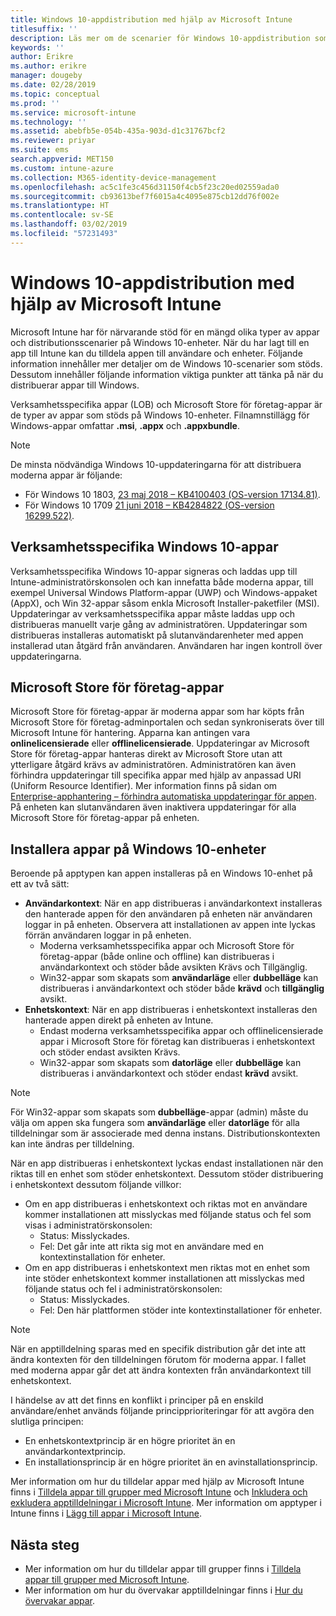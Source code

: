 ```yaml
---
title: Windows 10-appdistribution med hjälp av Microsoft Intune
titlesuffix: ''
description: Läs mer om de scenarier för Windows 10-appdistribution som är tillgängliga med Microsoft Intune.
keywords: ''
author: Erikre
ms.author: erikre
manager: dougeby
ms.date: 02/28/2019
ms.topic: conceptual
ms.prod: ''
ms.service: microsoft-intune
ms.technology: ''
ms.assetid: abebfb5e-054b-435a-903d-d1c31767bcf2
ms.reviewer: priyar
ms.suite: ems
search.appverid: MET150
ms.custom: intune-azure
ms.collection: M365-identity-device-management
ms.openlocfilehash: ac5c1fe3c456d31150f4cb5f23c20ed02559ada0
ms.sourcegitcommit: cb93613bef7f6015a4c4095e875cb12dd76f002e
ms.translationtype: HT
ms.contentlocale: sv-SE
ms.lasthandoff: 03/02/2019
ms.locfileid: "57231493"
---
```

# <a name="windows-10-app-deployment-using-microsoft-intune"></a>Windows 10-appdistribution med hjälp av Microsoft Intune 

Microsoft Intune har för närvarande stöd för en mängd olika typer av appar och distributionsscenarier på Windows 10-enheter. När du har lagt till en app till Intune kan du tilldela appen till användare och enheter. Följande information innehåller mer detaljer om de Windows 10-scenarier som stöds. Dessutom innehåller följande information viktiga punkter att tänka på när du distribuerar appar till Windows. 

Verksamhetsspecifika appar (LOB) och Microsoft Store för företag-appar är de typer av appar som stöds på Windows 10-enheter. Filnamnstillägg för Windows-appar omfattar **.msi**, **.appx** och **.appxbundle**.  

> [!Note]
> De minsta nödvändiga Windows 10-uppdateringarna för att distribuera moderna appar är följande:
> - För Windows 10 1803, [23 maj 2018 – KB4100403 (OS-version 17134.81)](https://support.microsoft.com/help/4100403/windows-10-update-kb4100403).
> - För Windows 10 1709 [21 juni 2018 – KB4284822 (OS-version 16299.522)](https://support.microsoft.com/help/4284822).

## <a name="windows-10-line-of-business-apps"></a>Verksamhetsspecifika Windows 10-appar

Verksamhetsspecifika Windows 10-appar signeras och laddas upp till Intune-administratörskonsolen och kan innefatta både moderna appar, till exempel Universal Windows Platform-appar (UWP) och Windows-appaket (AppX), och Win 32-appar såsom enkla Microsoft Installer-paketfiler (MSI). Uppdateringar av verksamhetsspecifika appar måste laddas upp och distribueras manuellt varje gång av administratören. Uppdateringar som distribueras installeras automatiskt på slutanvändarenheter med appen installerad utan åtgärd från användaren. Användaren har ingen kontroll över uppdateringarna. 

## <a name="microsoft-store-for-business-apps"></a>Microsoft Store för företag-appar

Microsoft Store för företag-appar är moderna appar som har köpts från Microsoft Store för företag-adminportalen och sedan synkroniserats över till Microsoft Intune för hantering. Apparna kan antingen vara **onlinelicensierade** eller **offlinelicensierade**. Uppdateringar av Microsoft Store för företag-appar hanteras direkt av Microsoft Store utan att ytterligare åtgärd krävs av administratören. Administratören kan även förhindra uppdateringar till specifika appar med hjälp av anpassad URI (Uniform Resource Identifier). Mer information finns på sidan om [Enterprise-apphantering – förhindra automatiska uppdateringar för appen](https://docs.microsoft.com/windows/client-management/mdm/enterprise-app-management#prevent-app-from-automatic-updates). På enheten kan slutanvändaren även inaktivera uppdateringar för alla Microsoft Store för företag-appar på enheten. 

## <a name="installing-apps-on-windows-10-devices"></a>Installera appar på Windows 10-enheter
Beroende på apptypen kan appen installeras på en Windows 10-enhet på ett av två sätt:

- **Användarkontext**: När en app distribueras i användarkontext installeras den hanterade appen för den användaren på enheten när användaren loggar in på enheten. Observera att installationen av appen inte lyckas förrän användaren loggar in på enheten. 
    - Moderna verksamhetsspecifika appar och Microsoft Store för företag-appar (både online och offline) kan distribueras i användarkontext och stöder både avsikten Krävs och Tillgänglig.
    - Win32-appar som skapats som **användarläge** eller **dubbelläge** kan distribueras i användarkontext och stöder både **krävd** och **tillgänglig** avsikt. 
- **Enhetskontext**: När en app distribueras i enhetskontext installeras den hanterade appen direkt på enheten av Intune.
    - Endast moderna verksamhetsspecifika appar och offlinelicensierade appar i Microsoft Store för företag kan distribueras i enhetskontext och stöder endast avsikten Krävs.
    - Win32-appar som skapats som **datorläge** eller **dubbelläge** kan distribueras i användarkontext och stöder endast **krävd** avsikt.

> [!NOTE]
> För Win32-appar som skapats som **dubbelläge**-appar (admin) måste du välja om appen ska fungera som **användarläge** eller **datorläge** för alla tilldelningar som är associerade med denna instans. Distributionskontexten kan inte ändras per tilldelning.  

När en app distribueras i enhetskontext lyckas endast installationen när den riktas till en enhet som stöder enhetskontext. Dessutom stöder distribuering i enhetskontext dessutom följande villkor:
- Om en app distribueras i enhetskontext och riktas mot en användare kommer installationen att misslyckas med följande status och fel som visas i administratörskonsolen:
    - Status: Misslyckades.
    - Fel: Det går inte att rikta sig mot en användare med en kontextinstallation för enheter.
- Om en app distribueras i enhetskontext men riktas mot en enhet som inte stöder enhetskontext kommer installationen att misslyckas med följande status och fel i administratörskonsolen:
    - Status: Misslyckades.
    - Fel: Den här plattformen stöder inte kontextinstallationer för enheter. 

> [!Note]
> När en apptilldelning sparas med en specifik distribution går det inte att ändra kontexten för den tilldelningen förutom för moderna appar. I fallet med moderna appar går det att ändra kontexten från användarkontext till enhetskontext. 

I händelse av att det finns en konflikt i principer på en enskild användare/enhet används följande principprioriteringar för att avgöra den slutliga principen:
- En enhetskontextprincip är en högre prioritet än en användarkontextprincip. 
- En installationsprincip är en högre prioritet än en avinstallationsprincip.

Mer information om hur du tilldelar appar med hjälp av Microsoft Intune finns i [Tilldela appar till grupper med Microsoft Intune](apps-deploy.md) och [Inkludera och exkludera apptilldelningar i Microsoft Intune](apps-inc-exl-assignments.md). Mer information om apptyper i Intune finns i [Lägg till appar i Microsoft Intune](apps-add.md).

## <a name="next-steps"></a>Nästa steg

- Mer information om hur du tilldelar appar till grupper finns i [Tilldela appar till grupper med Microsoft Intune](apps-deploy.md).
- Mer information om hur du övervakar apptilldelningar finns i [Hur du övervakar appar](apps-monitor.md).
